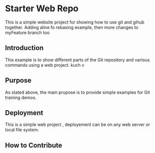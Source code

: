 # Starter Web Repo

This is a simple website project for showing how to use git and gihub together. Adding aline fo rebasing example, then more changes to myFeature branch too

## Introduction

This example is to show different parts of the Git repository and various commands using a web project.
kuch v
## Purpose

As stated above, the main prupose is to provide simple examples for Git training demos.

## Deployment

This is a simple web project , deployement can be on any web server or local file system.
## How to Contribute
